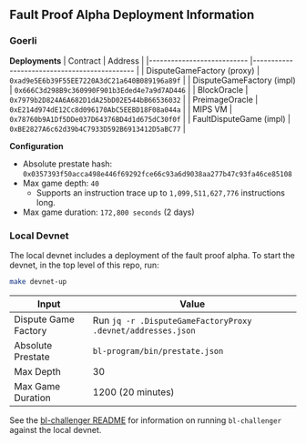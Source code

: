 ## Fault Proof Alpha Deployment Information

### Goerli

**Deployments**
| Contract                   | Address                                      |
|--------------------------- |--------------------------------------------- |
| DisputeGameFactory (proxy) | `0xad9e5E6b39F55EE7220A3dC21a640B089196a89f` |
| DisputeGameFactory (impl)  | `0x666C3d298B9c360990F901b3Eded4e7a9d7AD446` |
| BlockOracle                | `0x7979b2D824A6A682D1dA25bD02E544bB66536032` |
| PreimageOracle             | `0xE214d974dE12Cc8d096170AbC5EEBD18F08a044a` |
| MIPS VM                    | `0x78760b9A1Df5DDe037D64376BD4d1d675dC30f0f` |
| FaultDisputeGame (impl)    | `0xBE2827A6c62d39b4C7933D592B6913412D5aBC77` |

**Configuration**
- Absolute prestate hash:  `0x0357393f50acca498e446f69292fce66c93a6d9038aa277b47c93fa46ce85108`
- Max game depth: `40`
    - Supports an instruction trace up to `1,099,511,627,776` instructions long.
- Max game duration: `172,800 seconds` (2 days)

### Local Devnet

The local devnet includes a deployment of the fault proof alpha. To start the devnet, in the top level of this repo,
run:

```bash
make devnet-up
```

| Input                | Value                                                       |
|----------------------|-------------------------------------------------------------|
| Dispute Game Factory | Run `jq -r .DisputeGameFactoryProxy .devnet/addresses.json` |
| Absolute Prestate    | `bl-program/bin/prestate.json`                              |
| Max Depth            | 30                                                          |
| Max Game Duration    | 1200 (20 minutes)                                           |

See the [bl-challenger README](../../bl-challenger#running-with-cannon-on-local-devnet) for information on
running `bl-challenger` against the local devnet.
